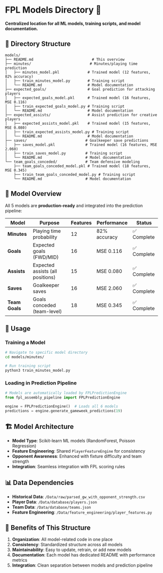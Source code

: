 # FPL Models Directory 🤖

**Centralized location for all ML models, training scripts, and model documentation.**

## 📁 Directory Structure

```
models/
├── README.md                           # This overview
├── minutes/                           # Minutes/playing time prediction
│   ├── minutes_model.pkl             # Trained model (12 features, 82% accuracy)
│   ├── train_minutes_model.py        # Training script  
│   └── README.md                     # Model documentation
├── expected_goals/                   # Goal prediction for attacking players
│   ├── expected_goals_model.pkl      # Trained model (16 features, MSE 0.116)
│   ├── train_expected_goals_model.py # Training script
│   └── README.md                     # Model documentation  
├── expected_assists/                 # Assist prediction for creative players
│   ├── expected_assists_model.pkl    # Trained model (15 features, MSE 0.080)
│   ├── train_expected_assists_model.py # Training script
│   └── README.md                     # Model documentation
├── saves/                           # Goalkeeper save predictions
│   ├── saves_model.pkl              # Trained model (16 features, MSE 2.060)
│   ├── train_saves_model.py         # Training script
│   └── README.md                    # Model documentation
└── team_goals_conceded/             # Team defensive modeling
    ├── team_goals_conceded_model.pkl # Trained model (18 features, MSE 0.345)
    ├── train_team_goals_conceded_model.py # Training script
    └── README.md                    # Model documentation
```

## 🎯 Model Overview

All 5 models are **production-ready** and integrated into the prediction pipeline:

| Model | Purpose | Features | Performance | Status |
|-------|---------|----------|-------------|--------|
| **Minutes** | Playing time probability | 12 | 82% accuracy | ✅ Complete |
| **Goals** | Expected goals (FWD/MID) | 16 | MSE 0.116 | ✅ Complete |
| **Assists** | Expected assists (all positions) | 15 | MSE 0.080 | ✅ Complete |
| **Saves** | Goalkeeper saves | 16 | MSE 2.060 | ✅ Complete |
| **Team Goals** | Goals conceded (team-level) | 18 | MSE 0.345 | ✅ Complete |

## 🔧 Usage

### Training a Model
```bash
# Navigate to specific model directory
cd models/minutes/

# Run training script
python3 train_minutes_model.py
```

### Loading in Prediction Pipeline
```python
# Models are automatically loaded by FPLPredictionEngine
from fpl_assembly_pipeline import FPLPredictionEngine

engine = FPLPredictionEngine()  # Loads all 6 models
predictions = engine.generate_gameweek_predictions(19)
```

## 🏗️ Model Architecture

- **Model Type**: Scikit-learn ML models (RandomForest, Poisson Regression)
- **Feature Engineering**: Shared `PlayerFeatureEngine` for consistency
- **Opponent Awareness**: Enhanced with fixture difficulty and team strength
- **Integration**: Seamless integration with FPL scoring rules

## 📊 Data Dependencies

- **Historical Data**: `/Data/raw/parsed_gw_with_opponent_strength.csv`
- **Player Data**: `/Data/database/players.json`
- **Team Data**: `/Data/database/teams.json` 
- **Feature Engineering**: `/Data/feature_engineering/player_features.py`

## 🎉 Benefits of This Structure

1. **Organization**: All model-related code in one place
2. **Consistency**: Standardized structure across all models
3. **Maintainability**: Easy to update, retrain, or add new models
4. **Documentation**: Each model has dedicated README with performance metrics
5. **Integration**: Clean separation between models and prediction pipeline
